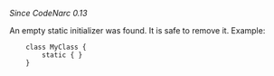 *Since CodeNarc 0.13*

An empty static initializer was found. It is safe to remove it. Example:

``` 
    class MyClass {
        static { }
    }
```
